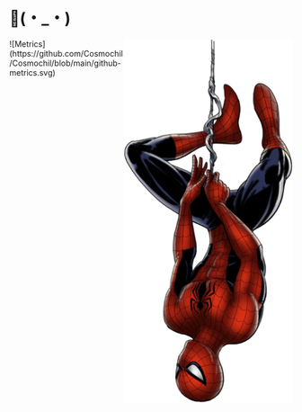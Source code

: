 # :wave:(・_・)
<img display="float" align="right" width="300" src="https://raw.githubusercontent.com/Cosmochil/Cosmochil/main/spidey.png">
![Metrics](https://github.com/Cosmochil/Cosmochil/blob/main/github-metrics.svg)



<!--
**Cosmochil/Cosmochil** is a ✨ _special_ ✨ repository because its `README.md` (this file) appears on your GitHub profile.

Here are some ideas to get you started:

- 🔭 I’m currently working on ...
- 🌱 I’m currently learning ...
- 👯 I’m looking to collaborate on ...
- 🤔 I’m looking for help with ...
- 💬 Ask me about ...
- 📫 How to reach me: ...
- 😄 Pronouns: ...
- ⚡ Fun fact: ...
-->
